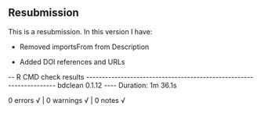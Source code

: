 ## Resubmission
This is a resubmission. In this version I have:

* Removed importsFrom from Description

* Added DOI references and URLs

-- R CMD check results -------------------------------------------------------------------- bdclean 0.1.12 ----
Duration: 1m 36.1s

0 errors √ | 0 warnings √ | 0 notes √
